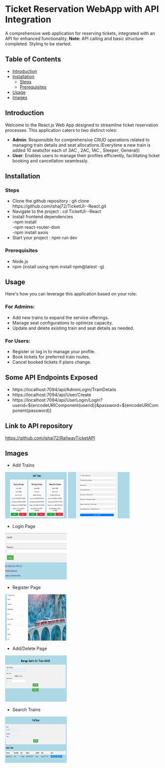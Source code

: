 # Ticket Reservation WebApp with API Integration

A comprehensive web application for reserving tickets, integrated with an API for enhanced functionality.
**Note:** API calling and basic structure completed. Styling to be started.

## Table of Contents

- [Introduction](#introduction)
- [Installation](#installation)
  - [Steps](#steps)
  - [Prerequisites](#prerequisites) 
- [Usage](#usage)
- [Images](#images)

## Introduction
Welcome to the React.js Web App designed to streamline ticket reservation processes. This application caters to two distinct roles:
- **Admin**: Responsible for comprehensive CRUD operations related to managing train details and seat allocations.(Everytime a new train is added 10 seats(for each of 3AC , 2AC, 1AC , Sleeper, General))
- **User**: Enables users to manage their profiles efficiently, facilitating ticket booking and cancellation seamlessly.

## Installation

### Steps
<ul>
<li>Clone the github repository : git clone https://github.com/ishaj72/TicketUI--React.git</li>
<li>Navigate to the project : cd TicketUI--React</li>
<li>Install frontend dependencies <br/> -npm install  <br/> -npm react-router-dom  <br/> -npm install axois</li>
<li>Start your project : npm run dev</li>
</ul>

### Prerequisites
- Node.js
- npm (install using npm install npm@latest -g)

## Usage

Here's how you can leverage this application based on your role:
### For Admins:
- Add new trains to expand the service offerings.
- Manage seat configurations to optimize capacity.
- Update and delete existing train and seat details as needed.

### For Users:
- Register or log in to manage your profile.
- Book tickets for preferred train routes.
- Cancel booked tickets if plans change.

## Some API Endpoints Exposed
- https://localhost:7094/api/AdminLogin/TrainDetails 
- https://localhost:7094/api/User/Create
- https://localhost:7094/api/UserLogin/Login?userid=${encodeURIComponent(userid)}&password=${encodeURIComponent(password)} 

## Link to API repository 
https://github.com/ishaj72/RailwayTicketAPI

## Images
- Add Trains
<img src="src\assets\addtrains.png" alt="addtrains" width="200" height="150">
<img src="src\assets\addtrains2.png" alt="addtrains" width="200" height="150">

- Login Page
<img src="src\assets\Login.png" alt="addtrains" width="200" height="150">

- Register Page
<img src="src\assets\register.png" alt="addtrains" width="200" height="150">

- Add/Delete Page
<img src="src\assets\addeleteSeat.png" alt="addtrains" width="200" height="150">

- Search Trains
<img src="src\assets\findTrain.png" alt="addtrains" width="200" height="150">